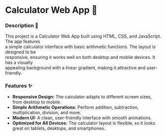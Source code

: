 # Calculator Web App 🧮
### Description 📖
This project is a Calculator Web App built using HTML, CSS, and JavaScript. The app features<br>
a simple calculator interface with basic arithmetic functions. The layout is designed to be<br> 
responsive, ensuring it works well on both desktop and mobile devices. It has a visually<br> 
appealing background with a linear gradient, making it attractive and user-friendly.

### Features ✨
* **Responsive Design:** The calculator adapts to different screen sizes, from desktop to mobile.
* **Simple Arithmetic Operations:** Perform addition, subtraction, multiplication, division, and more.
* **Modern UI:** A clean, user-friendly interface with smooth animations.
* **Optimized for All Devices:** The calculator layout is flexible, so it looks great on tablets, desktops, and smartphones.